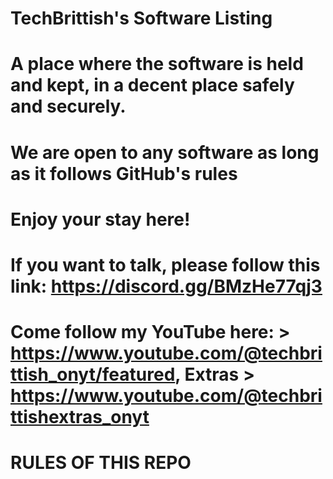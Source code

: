 # TechBrittish's Software Listing

# A place where the software is held and kept, in a decent place safely and securely.

# We are open to any software as long as it follows GitHub's rules

# Enjoy your stay here!

# If you want to talk, please follow this link: https://discord.gg/BMzHe77qj3

# Come follow my YouTube here: > https://www.youtube.com/@techbrittish_onyt/featured, Extras > https://www.youtube.com/@techbrittishextras_onyt

# RULES OF THIS REPO
